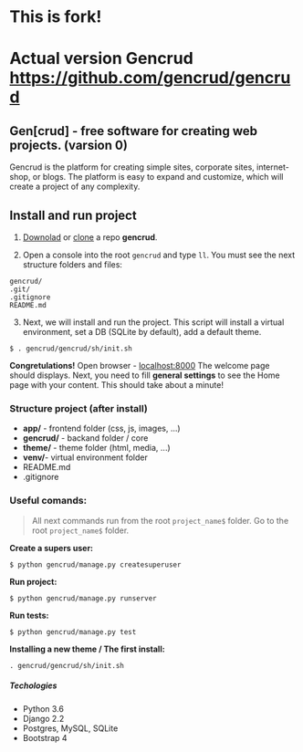 # This is fork!
# Actual version Gencrud https://github.com/gencrud/gencrud

## Gen[crud] - free software for creating web projects. (varsion 0)

Gencrud is the platform for creating simple sites, corporate sites, internet-shop, or blogs. 
The platform is easy to expand and customize, which will create a project of any complexity.


## Install and run project

1. [Downolad](https://github.com/marychev/gencrud) or [clone](https://github.com/marychev/gencrud.git) a repo **gencrud**.

2. Open a console into the root `gencrud` and type `ll`. You must see the next structure folders and files:
```
gencrud/
.git/
.gitignore
README.md
```

3. Next, we will install and run the project. This script will install a virtual environment, set a DB (SQLite by default), add a default theme.
```
$ . gencrud/gencrud/sh/init.sh
```

**Congretulations!** Open browser - [localhost:8000](http://localhost:8000)
The welcome page should displays. 
Next, you need to fill **general settings** to see the Home page with your content. 
This should take about a minute!


### Structure project (after install)
+ **app/** - 	frontend folder (css, js, images, ...)
+ **gencrud/** - backand folder / core
+ **theme/** - 	theme folder (html, media, ...)
+ **venv/**-  	virtual environment folder
+ README.md
+ .gitignore


### Useful comands:
> All next commands run from the root `project_name$` folder. 
Go to the root `project_name$` folder.

**Create a supers user:**
```
$ python gencrud/manage.py createsuperuser
```

**Run project:**
```
$ python gencrud/manage.py runserver
```
**Run tests:**
```
$ python gencrud/manage.py test
```
**Installing a new theme / The first install:**
```
. gencrud/gencrud/sh/init.sh
```


##### Techologies
* Python 3.6
* Django 2.2
* Postgres, MySQL, SQLite
* Bootstrap 4

